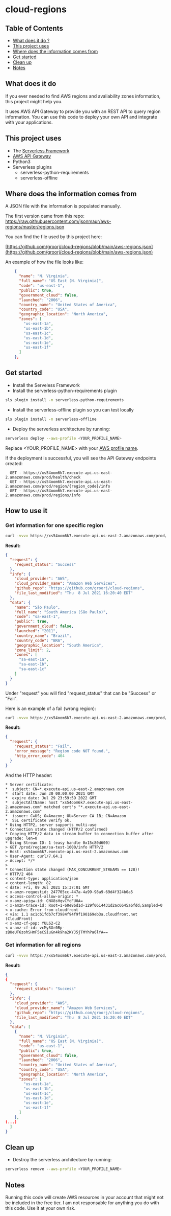 # cloud-regions

## Table of Contents
- [What does it do ?](https://github.com/groorj/cloud-regions#what-does-it-do)
- [This project uses](https://github.com/groorj/cloud-regions#this-project-uses)
- [Where does the information comes from](https://github.com/groorj/cloud-regions#where-does-the-information-comes-from)
- [Get started](https://github.com/groorj/cloud-regions#get-started)
- [Clean up](https://github.com/groorj/cloud-regions#clean-up)
- [Notes](https://github.com/groorj/cloud-regions#notes)

## What does it do

If you ever needed to find AWS regions and avaliability zones information, this project might help you.

It uses AWS API Gateway to provide you with an REST API to query region information. You can use this code to deploy your own API and integrate with your applications.

## This project uses

- The [Serverless Framework](https://www.serverless.com/)
- [AWS API Gateway](https://aws.amazon.com/api-gateway/)
- Python3
- Serverless plugins
  - serverless-python-requirements
  - serverless-offline

## Where does the information comes from

A JSON file with the information is populated manually. 

The first version came from this repo: https://raw.githubusercontent.com/jsonmaur/aws-regions/master/regions.json

You can find the file used by this project here:

[https://github.com/groorj/cloud-regions/blob/main/aws-regions.json](https://github.com/groorj/cloud-regions/blob/main/aws-regions.json)

An example of how the file looks like:

```json
    {
      "name": "N. Virginia",
      "full_name": "US East (N. Virginia)",
      "code": "us-east-1",
      "public": true,
      "government_cloud": false,
      "launched": "2006",
      "country_name": "United States of America",
      "country_code": "USA",
      "geographic_location": "North America",
      "zones": [
        "us-east-1a",
        "us-east-1b",
        "us-east-1c",
        "us-east-1d",
        "us-east-1e",
        "us-east-1f"
      ]
    },
```

## Get started

- Install the Serveless Framework
- Install the serverless-python-requirements plugin

```bash
sls plugin install -n serverless-python-requirements
```

- Install the serverless-offline plugin so you can test locally

```bash
sls plugin install -n serverless-offline
```

- Deploy the serverless architecture by running:

```bash
serverless deploy --aws-profile <YOUR_PROFILE_NAME>
```

Replace <YOUR_PROFILE_NAME> with your [AWS profile name](https://docs.aws.amazon.com/cli/latest/userguide/cli-configure-profiles.html).

If the deployment is successful, you will see the API Gateway endpoints created:

```text
  GET - https://xs54oom6k7.execute-api.us-east-2.amazonaws.com/prod/health/check
  GET - https://xs54oom6k7.execute-api.us-east-2.amazonaws.com/prod/region/{region_code}/info
  GET - https://xs54oom6k7.execute-api.us-east-2.amazonaws.com/prod/regions/info
```

## How to use it

### Get information for one specific region
```bash
curl -vvvv https://xs54oom6k7.execute-api.us-east-2.amazonaws.com/prod/region/sa-east-1/info
```

**Result:**
```json
{
  "request": {
    "request_status": "Success"
  },
  "info": {
    "cloud_provider": "AWS",
    "cloud_provider_name": "Amazon Web Services",
    "github_repo": "https://github.com/groorj/cloud-regions",
    "file_last_modified": "Thu  8 Jul 2021 16:20:40 EDT"
  },
  "data": {
    "name": "São Paulo",
    "full_name": "South America (São Paulo)",
    "code": "sa-east-1",
    "public": true,
    "government_cloud": false,
    "launched": "2011",
    "country_name": "Brazil",
    "country_code": "BRA",
    "geographic_location": "South America",
    "zone_limit": 2,
    "zones": [
      "sa-east-1a",
      "sa-east-1b",
      "sa-east-1c"
    ]
  }
}
```

Under "request" you will find "request_status" that can be "Success" or "Fail".

Here is an example of a fail (wrong region):

```bash
curl -vvvv https://xs54oom6k7.execute-api.us-east-2.amazonaws.com/prod/region/sa-test-1000/info
```

**Result:**
```json
{
  "request": {
    "request_status": "Fail",
    "error_message": "Region code NOT found.",
    "http_error_code": 404
  }
}
```

And the HTTP header:
```http
* Server certificate:
*  subject: CN=*.execute-api.us-east-2.amazonaws.com
*  start date: Jun 30 00:00:00 2021 GMT
*  expire date: Jul 29 23:59:59 2022 GMT
*  subjectAltName: host "xs54oom6k7.execute-api.us-east-2.amazonaws.com" matched cert's "*.execute-api.us-east-2.amazonaws.com"
*  issuer: C=US; O=Amazon; OU=Server CA 1B; CN=Amazon
*  SSL certificate verify ok.
* Using HTTP2, server supports multi-use
* Connection state changed (HTTP/2 confirmed)
* Copying HTTP/2 data in stream buffer to connection buffer after upgrade: len=0
* Using Stream ID: 1 (easy handle 0x15c80d600)
> GET /prod/region/sa-test-1000/info HTTP/2
> Host: xs54oom6k7.execute-api.us-east-2.amazonaws.com
> User-Agent: curl/7.64.1
> Accept: */*
>
* Connection state changed (MAX_CONCURRENT_STREAMS == 128)!
< HTTP/2 404
< content-type: application/json
< content-length: 82
< date: Fri, 09 Jul 2021 15:37:01 GMT
< x-amzn-requestid: 247705cc-447a-4a99-98a9-69d4f324b0a5
< access-control-allow-origin: *
< x-amz-apigw-id: CNX8sHqvCYcFU0A=
< x-amzn-trace-id: Root=1-60e86d1d-129f0614431d2ac6645a6fdd;Sampled=0
< x-cache: Error from cloudfront
< via: 1.1 ac1cb1fdb7cf3984f94f9f190169eb3a.cloudfront.net (CloudFront)
< x-amz-cf-pop: YUL62-C2
< x-amz-cf-id: vcMy8Gr0Bp-zBUeUT6zohSHmF5eCSiuGn4k9ha2KYJ5jTMYhPa6lYA==
```

### Get information for all regions
```bash
curl -vvvv https://xs54oom6k7.execute-api.us-east-2.amazonaws.com/prod/regions/info
```

**Result:**
```json
{
{
  "request": {
    "request_status": "Success"
  },
  "info": {
    "cloud_provider": "AWS",
    "cloud_provider_name": "Amazon Web Services",
    "github_repo": "https://github.com/groorj/cloud-regions",
    "file_last_modified": "Thu  8 Jul 2021 16:20:40 EDT"
  },
  "data": [
    {
      "name": "N. Virginia",
      "full_name": "US East (N. Virginia)",
      "code": "us-east-1",
      "public": true,
      "government_cloud": false,
      "launched": "2006",
      "country_name": "United States of America",
      "country_code": "USA",
      "geographic_location": "North America",
      "zones": [
        "us-east-1a",
        "us-east-1b",
        "us-east-1c",
        "us-east-1d",
        "us-east-1e",
        "us-east-1f"
      ]
    },
(...)
  ]
}
```

## Clean up

- Destroy the serverless architecture by running:

```bash
serverless remove --aws-profile <YOUR_PROFILE_NAME>
```

## Notes
Running this code will create AWS resources in your account that might not be included in the free tier. I am not responsable for anything you do with this code. Use it at your own risk.